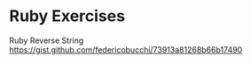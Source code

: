 Ruby Exercises
==============

Ruby Reverse String 
https://gist.github.com/federicobucchi/73913a81268b66b17490
